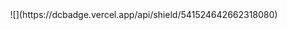 <div align="center">
  ![](https://dcbadge.vercel.app/api/shield/541524642662318080)
  <a href="mailto:choijoung1479@gmail.com" target="_blank"><img src="https://img.shields.io/badge/choijoung1479@gmail.com-EA4335?
</div>
